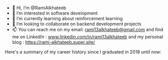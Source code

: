 - 👋 Hi, I’m @RamiAlkhateeb
- 👀 I’m interested in software development
- 🌱 I’m currently learning about reinforcement learning
- 💞️ I’m looking to collaborate on backend development projects
- 📫 You can reach me on my email: rami13alkhateeb@gmail.com and find me on LinkedIn : www.linkedin.com/in/rami13alkhateeb and my personal blog : https://rami-alkhateeb.super.site/

<!---
RamiAlkhateeb/RamiAlkhateeb is a ✨ special ✨ repository because its `README.md` (this file) appears on your GitHub profile.
You can click the Preview link to take a look at your changes.
--->


Here's a summary of my career history since I graduated in 2018 until now:
 

